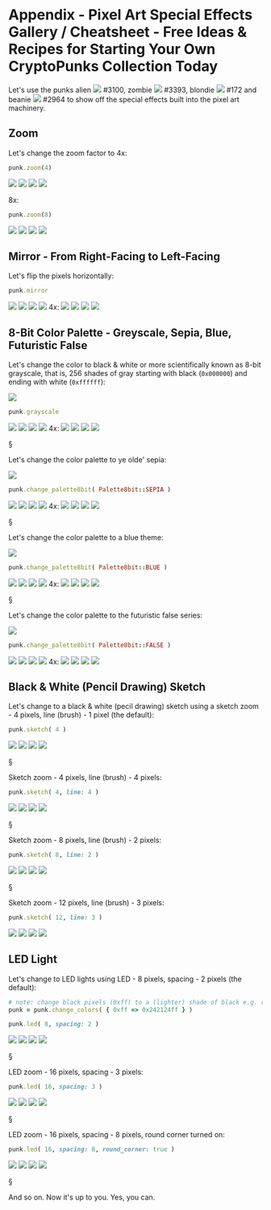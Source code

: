 # Appendix - Pixel Art Special Effects Gallery / Cheatsheet - Free Ideas & Recipes for Starting Your Own CryptoPunks Collection Today



Let's use the punks
alien ![](i/punk-3100.png) #3100,
zombie ![](i/punk-3393.png) #3393,
blondie ![](i/punk-0172.png) #172 and
beanie ![](i/punk-2964.png) #2964
to show off the special effects built into
the pixel art machinery.



## Zoom

Let's change the zoom factor to 4x:

``` ruby
punk.zoom(4)
```

![](i/punk-3100x4.png)
![](i/punk-3393x4.png)
![](i/punk-0172x4.png)
![](i/punk-2964x4.png)


8x:

``` ruby
punk.zoom(8)
```

![](i/punk-3100x8.png)
![](i/punk-3393x8.png)
![](i/punk-0172x8.png)
![](i/punk-2964x8.png)




## Mirror - From Right-Facing to Left-Facing

Let's flip the pixels horizontally:


``` ruby
punk.mirror
```

![](i/phunk-3100.png)
![](i/phunk-3393.png)
![](i/phunk-0172.png)
![](i/phunk-2964.png)   4x:
![](i/phunk-3100x4.png)
![](i/phunk-3393x4.png)
![](i/phunk-0172x4.png)
![](i/phunk-2964x4.png)



## 8-Bit Color Palette - Greyscale, Sepia, Blue, Futuristic False

Let's change the color to black & white or
more scientifically known as 8-bit grayscale, that is,
256 shades of gray
starting with black (`0x000000`)
and ending with white (`0xffffff`):

![](i/palette_grayscale.png)

``` ruby
punk.grayscale
```

![](i/punk-3100_bw.png)
![](i/punk-3393_bw.png)
![](i/punk-0172_bw.png)
![](i/punk-2964_bw.png)   4x:
![](i/punk-3100_bwx4.png)
![](i/punk-3393_bwx4.png)
![](i/punk-0172_bwx4.png)
![](i/punk-2964_bwx4.png)

 §

Let's change the color palette to ye olde' sepia:

![](i/palette_sepia.png)

``` ruby
punk.change_palette8bit( Palette8bit::SEPIA )
```

![](i/punk-3100_sepia.png)
![](i/punk-3393_sepia.png)
![](i/punk-0172_sepia.png)
![](i/punk-2964_sepia.png)   4x:
![](i/punk-3100_sepia4x.png)
![](i/punk-3393_sepia4x.png)
![](i/punk-0172_sepia4x.png)
![](i/punk-2964_sepia4x.png)

 §

Let's change the color palette to a blue theme:

![](i/palette_blue.png)

``` ruby
punk.change_palette8bit( Palette8bit::BLUE )
```

![](i/punk-3100_blue.png)
![](i/punk-3393_blue.png)
![](i/punk-0172_blue.png)
![](i/punk-2964_blue.png)   4x:
![](i/punk-3100_blue4x.png)
![](i/punk-3393_blue4x.png)
![](i/punk-0172_blue4x.png)
![](i/punk-2964_blue4x.png)


 §

Let's change the color palette to the futuristic false series:

![](i/palette_false.png)

``` ruby
punk.change_palette8bit( Palette8bit::FALSE )
```

![](i/punk-3100_false.png)
![](i/punk-3393_false.png)
![](i/punk-0172_false.png)
![](i/punk-2964_false.png)   4x:
![](i/punk-3100_false4x.png)
![](i/punk-3393_false4x.png)
![](i/punk-0172_false4x.png)
![](i/punk-2964_false4x.png)





## Black & White (Pencil Drawing) Sketch

Let's change to a black & white (pecil drawing) sketch using a
sketch zoom - 4 pixels, line (brush) - 1 pixel  (the default):

``` ruby
punk.sketch( 4 )
```

![](i/punk-3100_sketch4x.png)
![](i/punk-3393_sketch4x.png)
![](i/punk-0172_sketch4x.png)
![](i/punk-2964_sketch4x.png)

 §


Sketch zoom - 4 pixels, line (brush) - 4 pixels:

``` ruby
punk.sketch( 4, line: 4 )
```

![](i/punk-3100_sketch4x4.png)
![](i/punk-3393_sketch4x4.png)
![](i/punk-0172_sketch4x4.png)
![](i/punk-2964_sketch4x4.png)

 §


Sketch zoom - 8 pixels, line (brush) - 2 pixels:

``` ruby
punk.sketch( 8, line: 2 )
```

![](i/punk-3100_sketch8x2.png)
![](i/punk-3393_sketch8x2.png)
![](i/punk-0172_sketch8x2.png)
![](i/punk-2964_sketch8x2.png)

 §


Sketch zoom - 12 pixels, line (brush) - 3 pixels:

``` ruby
punk.sketch( 12, line: 3 )
```

![](i/punk-3100_sketch12x3.png)
![](i/punk-3393_sketch12x3.png)
![](i/punk-0172_sketch12x3.png)
![](i/punk-2964_sketch12x3.png)



## LED Light

Let's change to LED lights using LED - 8 pixels, spacing - 2 pixels (the default):

``` ruby
# note: change black pixels (0xff) to a (lighter) shade of black e.g. raisin black (0x242124ff)
punk = punk.change_colors( { 0xff => 0x242124ff } )

punk.led( 8, spacing: 2 )
```

![](i/punk-3100_led8x.png)
![](i/punk-3393_led8x.png)
![](i/punk-0172_led8x.png)
![](i/punk-2964_led8x.png)

 §


LED zoom - 16 pixels, spacing - 3 pixels:

``` ruby
punk.led( 16, spacing: 3 )
```

![](i/punk-3100_led16x.png)
![](i/punk-3393_led16x.png)
![](i/punk-0172_led16x.png)
![](i/punk-2964_led16x.png)

 §


LED zoom - 16 pixels, spacing - 8 pixels, round corner turned on:

``` ruby
punk.led( 16, spacing: 8, round_corner: true )
```

![](i/punk-3100_led16xr.png)
![](i/punk-3393_led16xr.png)
![](i/punk-0172_led16xr.png)
![](i/punk-2964_led16xr.png)

 §



And so on. Now it's up to you. Yes, you can.

